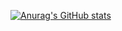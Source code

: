 [![Anurag's GitHub stats](https://github-readme-stats.vercel.app/api?username=playerr0r)](https://github.com/anuraghazra/github-readme-stats)
